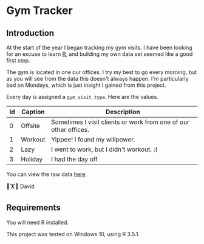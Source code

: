 # Gym Tracker

## Introduction

At the start of the year I began tracking my gym visits.  I have been looking for an excuse to learn [R](https://en.wikipedia.org/wiki/R_(programming_language)), and building my own data set seemed like a good first step.

The gym is located in one our offices.  I try my best to go every morning, but as you will see from the data this doesn't always happen.  I'm particularly bad on Mondays, which is just insight I gained from this project.

Every day is assigned a `gym_visit_type`.  Here are the values.

| Id  | Caption | Description                                                      |
| --- | ------- | ---------------------------------------------------------------- |
| 0   | Offsite | Sometimes I visit clients or work from one of our other offices. |
| 1   | Workout | Yippee!  I found my willpower.                                   |
| 2   | Lazy    | I went to work, but I didn't workout.  :(                        |
| 3   | Holiday | I had the day off                                                |

You can view the raw data [here](db/gym-visits.csv).

🏃🏋💪
David

## Requirements

You will need R installed.

This project was tested on Windows 10, using R 3.5.1.

